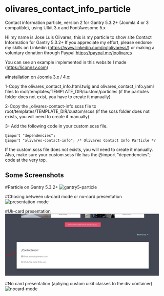 # olivares_contact_info_particle
Contact information particle, version 2  for Gantry 5.3.2+ (Joomla 4 or 3 compatible), using UIkit 3.x and FontAwesome 5.x

Hi my name is Jose Luis Olivares, this is my particle to show site Contact Information for Gantry 5.3.2+ 
If you appreciate my effort, please endorse my skills on Linkedin (https://www.linkedin.com/in/jolivaress/) or making a voluntary donation through Paypal https://paypal.me/joolivares 

You can see an example implemented in this website I made (https://iconnsv.com)

#Installation on Joomla 3.x / 4.x:

1-Copy the olivares_contact_info.html.twig and olivares_contact_info.yaml files to root/templates/TEMPLATE_DIR/custom/particles (if the particles folder does not exist, you have to create it manually)

2-Copy the _olivares-contact-info.scss file to root/templates/TEMPLATE_DIR/custom/scss (if the scss folder does not exists, you will need to create it manually)

3- Add the following code in your custom.scss file.

	@import "dependencies";
	@import "olivares-contact-info"; /* Olivares Contact Info Particle */

  If the custom.scss file does not exists, you will need to create it manually. Also, make sure your custom.scss file has the @import "dependencies"; code at the very top.

## Some Screenshots

#Particle on Gantry 5.3.2+
![gantry5-particle]( ./agregar-particle.jpg?raw=true "Add particle")

#Chosing between uk-card mode or no-card presentation
![presentation-mode](presentacion.jpg?raw=true "Presentation")

#Uk-card presentation 
![card-mode]( ./no-copy-imgs/card-mode.jpg?raw=true "Card mode")

#No card presentation (apliying custom uikit classes to the div container)
![nocard-mode]( ../no-copy-imgs/nocard-mode.jpg?raw=true "No-card mode")